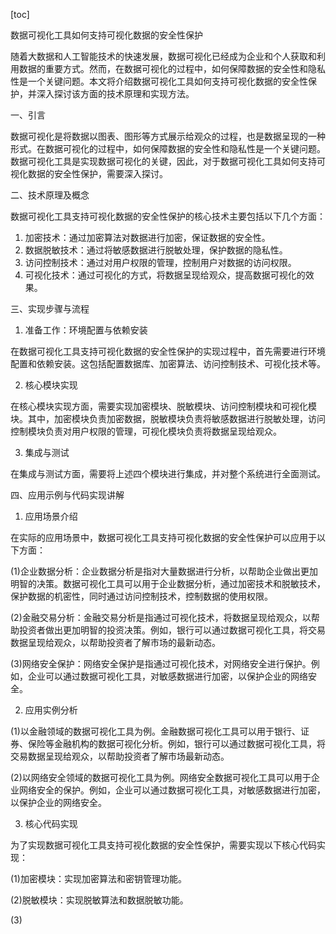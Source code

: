 
[toc]                    
                
                
数据可视化工具如何支持可视化数据的安全性保护

随着大数据和人工智能技术的快速发展，数据可视化已经成为企业和个人获取和利用数据的重要方式。然而，在数据可视化的过程中，如何保障数据的安全性和隐私性是一个关键问题。本文将介绍数据可视化工具如何支持可视化数据的安全性保护，并深入探讨该方面的技术原理和实现方法。

一、引言

数据可视化是将数据以图表、图形等方式展示给观众的过程，也是数据呈现的一种形式。在数据可视化的过程中，如何保障数据的安全性和隐私性是一个关键问题。数据可视化工具是实现数据可视化的关键，因此，对于数据可视化工具如何支持可视化数据的安全性保护，需要深入探讨。

二、技术原理及概念

数据可视化工具支持可视化数据的安全性保护的核心技术主要包括以下几个方面：

1. 加密技术：通过加密算法对数据进行加密，保证数据的安全性。
2. 数据脱敏技术：通过将敏感数据进行脱敏处理，保护数据的隐私性。
3. 访问控制技术：通过对用户权限的管理，控制用户对数据的访问权限。
4. 可视化技术：通过可视化的方式，将数据呈现给观众，提高数据可视化的效果。

三、实现步骤与流程

1. 准备工作：环境配置与依赖安装

在数据可视化工具支持可视化数据的安全性保护的实现过程中，首先需要进行环境配置和依赖安装。这包括配置数据库、加密算法、访问控制技术、可视化技术等。

2. 核心模块实现

在核心模块实现方面，需要实现加密模块、脱敏模块、访问控制模块和可视化模块。其中，加密模块负责加密数据，脱敏模块负责将敏感数据进行脱敏处理，访问控制模块负责对用户权限的管理，可视化模块负责将数据呈现给观众。

3. 集成与测试

在集成与测试方面，需要将上述四个模块进行集成，并对整个系统进行全面测试。

四、应用示例与代码实现讲解

1. 应用场景介绍

在实际的应用场景中，数据可视化工具支持可视化数据的安全性保护可以应用于以下方面：

(1)企业数据分析：企业数据分析是指对大量数据进行分析，以帮助企业做出更加明智的决策。数据可视化工具可以用于企业数据分析，通过加密技术和脱敏技术，保护数据的机密性，同时通过访问控制技术，控制数据的使用权限。

(2)金融交易分析：金融交易分析是指通过可视化技术，将数据呈现给观众，以帮助投资者做出更加明智的投资决策。例如，银行可以通过数据可视化工具，将交易数据呈现给观众，以帮助投资者了解市场的最新动态。

(3)网络安全保护：网络安全保护是指通过可视化技术，对网络安全进行保护。例如，企业可以通过数据可视化工具，对敏感数据进行加密，以保护企业的网络安全。

2. 应用实例分析

(1)以金融领域的数据可视化工具为例。金融数据可视化工具可以用于银行、证券、保险等金融机构的数据可视化分析。例如，银行可以通过数据可视化工具，将交易数据呈现给观众，以帮助投资者了解市场最新动态。

(2)以网络安全领域的数据可视化工具为例。网络安全数据可视化工具可以用于企业网络安全的保护。例如，企业可以通过数据可视化工具，对敏感数据进行加密，以保护企业的网络安全。

3. 核心代码实现

为了实现数据可视化工具支持可视化数据的安全性保护，需要实现以下核心代码实现：

(1)加密模块：实现加密算法和密钥管理功能。

(2)脱敏模块：实现脱敏算法和数据脱敏功能。

(3)

